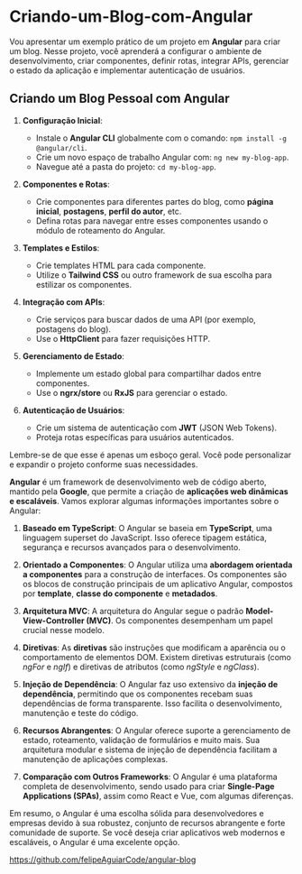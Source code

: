 # Criando-um-Blog-com-Angular

Vou apresentar um exemplo prático de um projeto em **Angular** para criar um blog. Nesse projeto, você aprenderá a configurar o ambiente de desenvolvimento, criar componentes, definir rotas, integrar APIs, gerenciar o estado da aplicação e implementar autenticação de usuários.

## Criando um Blog Pessoal com Angular

1. **Configuração Inicial**:
   - Instale o **Angular CLI** globalmente com o comando: `npm install -g @angular/cli`.
   - Crie um novo espaço de trabalho Angular com: `ng new my-blog-app`.
   - Navegue até a pasta do projeto: `cd my-blog-app`.

2. **Componentes e Rotas**:
   - Crie componentes para diferentes partes do blog, como **página inicial**, **postagens**, **perfil do autor**, etc.
   - Defina rotas para navegar entre esses componentes usando o módulo de roteamento do Angular.

3. **Templates e Estilos**:
   - Crie templates HTML para cada componente.
   - Utilize o **Tailwind CSS** ou outro framework de sua escolha para estilizar os componentes.

4. **Integração com APIs**:
   - Crie serviços para buscar dados de uma API (por exemplo, postagens do blog).
   - Use o **HttpClient** para fazer requisições HTTP.

5. **Gerenciamento de Estado**:
   - Implemente um estado global para compartilhar dados entre componentes.
   - Use o **ngrx/store** ou **RxJS** para gerenciar o estado.

6. **Autenticação de Usuários**:
   - Crie um sistema de autenticação com **JWT** (JSON Web Tokens).
   - Proteja rotas específicas para usuários autenticados.

Lembre-se de que esse é apenas um esboço geral. Você pode personalizar e expandir o projeto conforme suas necessidades. 

**Angular** é um framework de desenvolvimento web de código aberto, mantido pela **Google**, que permite a criação de **aplicações web dinâmicas e escaláveis**. Vamos explorar algumas informações importantes sobre o Angular:

1. **Baseado em TypeScript**: O Angular se baseia em **TypeScript**, uma linguagem superset do JavaScript. Isso oferece tipagem estática, segurança e recursos avançados para o desenvolvimento.

2. **Orientado a Componentes**: O Angular utiliza uma **abordagem orientada a componentes** para a construção de interfaces. Os componentes são os blocos de construção principais de um aplicativo Angular, compostos por **template**, **classe do componente** e **metadados**.

3. **Arquitetura MVC**: A arquitetura do Angular segue o padrão **Model-View-Controller (MVC)**. Os componentes desempenham um papel crucial nesse modelo.

4. **Diretivas**: As **diretivas** são instruções que modificam a aparência ou o comportamento de elementos DOM. Existem diretivas estruturais (como *ngFor* e *ngIf*) e diretivas de atributos (como *ngStyle* e *ngClass*).

5. **Injeção de Dependência**: O Angular faz uso extensivo da **injeção de dependência**, permitindo que os componentes recebam suas dependências de forma transparente. Isso facilita o desenvolvimento, manutenção e teste do código.

6. **Recursos Abrangentes**: O Angular oferece suporte a gerenciamento de estado, roteamento, validação de formulários e muito mais. Sua arquitetura modular e sistema de injeção de dependência facilitam a manutenção de aplicações complexas.

7. **Comparação com Outros Frameworks**: O Angular é uma plataforma completa de desenvolvimento, sendo usado para criar **Single-Page Applications (SPAs)**, assim como React e Vue, com algumas diferenças.

Em resumo, o Angular é uma escolha sólida para desenvolvedores e empresas devido à sua robustez, conjunto de recursos abrangente e forte comunidade de suporte. Se você deseja criar aplicativos web modernos e escaláveis, o Angular é uma excelente opção.

https://github.com/felipeAguiarCode/angular-blog

